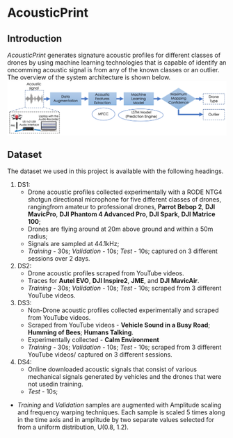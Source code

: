 # AcousticPrint

## Introduction
*AcousticPrint* generates signature acoustic profiles for different classes of drones by using machine learning technologies that is capable of identify an oncomming acoustic signal is from any of the known classes or an outlier. The overview of the system architecture is shown below.
![System](/Images/Overview.png)

## Dataset
The dataset we used in this project is available with the following headings.
1. DS1: 
    * Drone acoustic profiles collected experimentally with a RODE NTG4 shotgun directional microphone for five different classes of drones, rangingfrom amateur to professional drones, **Parrot Bebop 2**, **DJI MavicPro**, **DJI Phantom 4 Advanced Pro**, **DJI Spark**, **DJI Matrice 100**; 
    * Drones are flying around at 20m above ground and within a 50m radius;
    * Signals are sampled at 44.1kHz;
    * *Training* - 30s; *Validation* - 10s; *Test* - 10s; captured on 3 different sessions over 2 days.
1. DS2: 
    * Drone acoustic profiles scraped from YouTube videos.
    * Traces for **Autel EVO**, **DJI Inspire2**, **JME**, and **DJI MavicAir**. 
    * *Training* - 30s; *Validation* - 10s; *Test* - 10s; scraped from 3 different YouTube videos.
1. DS3: 
    * Non-Drone acoustic profiles collected experimentally and scraped from YouTube videos.
    * Scraped from YouTube videos - **Vehicle Sound in a Busy Road**; **Humming of Bees**; **Humans Talking**.
    * Experimentally collected - **Calm Environment** 
    * *Training* - 30s; *Validation* - 10s; *Test* - 10s; scraped from 3 different YouTube videos/ captured on 3 different sessions.
1. DS4: 
    * Online downloaded acoustic signals that consist of various mechanical signals generated by vehicles and the drones that were not usedin training.
    * *Test* - 10s; 
    


* *Training* and *Validation* samples are augmented with Amplitude scaling and frequency warping techniques. Each sample is scaled 5 times along in the time axis and in amplitude by two separate values selected for from a uniform distribution, U(0.8, 1.2).
